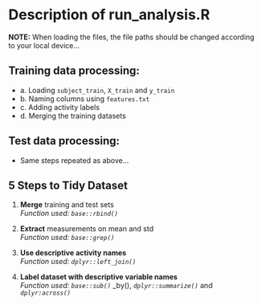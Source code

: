 # Description of run_analysis.R

**NOTE:** When loading the files, the file paths should be changed according to your local device...

## Training data processing:
- a. Loading `subject_train`, `X_train` and `y_train`
- b. Naming columns using `features.txt`
- c. Adding activity labels
- d. Merging the training datasets

## Test data processing:
- Same steps repeated as above...

## 5 Steps to Tidy Dataset

1. **Merge** training and test sets  
   _Function used: `base::rbind()`_

2. **Extract** measurements on mean and std  
   _Function used: `base::grep()`_

3. **Use descriptive activity names**  
   _Function used: `dplyr::left_join()`_

4. **Label dataset with descriptive variable names**  
   _Function used: `base::sub()`_
_by(), _`dplyr::summarize()`_ and _`dplyr:across()`_
